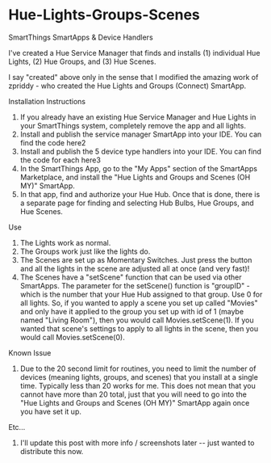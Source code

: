 # Hue-Lights-Groups-Scenes
SmartThings SmartApps &amp; Device Handlers


I've created a Hue Service Manager that finds and installs (1) individual Hue Lights, (2) Hue Groups, and (3) Hue Scenes.

I say "created" above only in the sense that I modified the amazing work of zpriddy - who created the Hue Lights and Groups (Connect) SmartApp.

Installation Instructions
1. If you already have an existing Hue Service Manager and Hue Lights in your SmartThings system, completely remove the app and all lights.
2. Install and publish the service manager SmartApp into your IDE. You can find the code here2
3. Install and publish the 5 device type handlers into your IDE. You can find the code for each here3
4. In the SmartThings App, go to the "My Apps" section of the SmartApps Marketplace, and install the "Hue Lights and Groups and Scenes (OH MY)" SmartApp.
5. In that app, find and authorize your Hue Hub. Once that is done, there is a separate page for finding and selecting Hub Bulbs, Hue Groups, and Hue Scenes.

Use
1. The Lights work as normal.
2. The Groups work just like the lights do.
3. The Scenes are set up as Momentary Switches. Just press the button and all the lights in the scene are adjusted all at once (and very fast)!
4. The Scenes have a "setScene" function that can be used via other SmartApps. The parameter for the setScene() function is "groupID" - which is the number that your Hue Hub assigned to that group. Use 0 for all lights. So, if you wanted to apply a scene you set up called "Movies" and only have it applied to the group you set up with id of 1 (maybe named "Living Room"), then you would call Movies.setScene(1). If you wanted that scene's settings to apply to all lights in the scene, then you would call Movies.setScene(0).

Known Issue
1. Due to the 20 second limit for routines, you need to limit the number of devices (meaning lights, groups, and scenes) that you install at a single time. Typically less than 20 works for me. This does not mean that you cannot have more than 20 total, just that you will need to go into the "Hue Lights and Groups and Scenes (OH MY)" SmartApp again once you have set it up.

Etc...
1. I'll update this post with more info / screenshots later -- just wanted to distribute this now.

